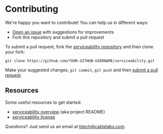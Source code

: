 # Contributing

We're happy you want to contribute! You can help us in different ways:

- [Open an issue][1] with suggestions for improvements
- Fork this repository and submit a pull request

[1]: https://github.com/cablelabs/serviceability/issues

To submit a pull request, fork the [serviceability repository][2] and then clone your fork:

````
git clone https://github.com/YOUR-GITHUB-USERNAME/serviceability.git
````

[2]: https://github.com/cablelabs/serviceability

Make your suggested changes, `git commit`, `git push` and then [submit a pull request][3].

[3]: https://github.com/cablelabs/serviceability/compare

## Resources

Some useful resources to get started:
- [serviceability overview][4] (aka project README)
- [serviceability license][5]

[4]: ../README.md
[5]: ../LICENSE

Questions? Just send us an email at btech@cablelabs.com.
